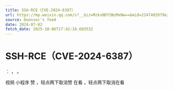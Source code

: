 ```yaml
---
title: SSH-RCE（CVE-2024-6387）
url: https://mp.weixin.qq.com/s?__biz=MzkxNDY5NzMxNw==&mid=2247483979&idx=1&sn=c7dad3304cb4f3328dd6e7e905ddf907
source: Doonsec's feed
date: 2024-07-02
fetch_date: 2025-10-06T17:42:10.603532
---
```


# SSH-RCE（CVE-2024-6387）

：
，
。

视频
小程序
赞
，轻点两下取消赞
在看
，轻点两下取消在看